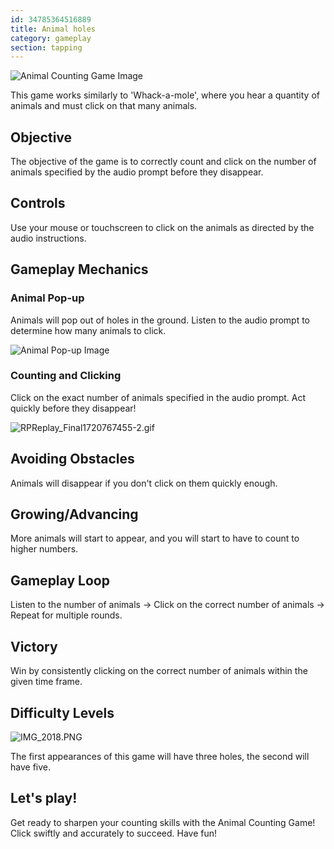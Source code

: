 ```yaml
---
id: 34785364516889
title: Animal holes
category: gameplay
section: tapping
---
```

![Animal Counting Game Image](https://help.studycat.com/hc/article_attachments/34829163309209)

This game works similarly to 'Whack-a-mole', where you hear a quantity of animals and must click on that many animals.

## Objective

The objective of the game is to correctly count and click on the number of animals specified by the audio prompt before they disappear.

## Controls

Use your mouse or touchscreen to click on the animals as directed by the audio instructions.

## Gameplay Mechanics

### Animal Pop-up

Animals will pop out of holes in the ground. Listen to the audio prompt to determine how many animals to click.

![Animal Pop-up Image](https://help.studycat.com/hc/article_attachments/34829163315225)

### Counting and Clicking

Click on the exact number of animals specified in the audio prompt. Act quickly before they disappear!

![RPReplay_Final1720767455-2.gif](https://help.studycat.com/hc/article_attachments/34975029772825)

## Avoiding Obstacles

Animals will disappear if you don't click on them quickly enough.

## Growing/Advancing

More animals will start to appear, and you will start to have to count to higher numbers.

## Gameplay Loop

Listen to the number of animals -> Click on the correct number of animals -> Repeat for multiple rounds.

## Victory

Win by consistently clicking on the correct number of animals within the given time frame.

## Difficulty Levels

![IMG_2018.PNG](https://help.studycat.com/hc/article_attachments/34829163311897)

The first appearances of this game will have three holes, the second will have five.

## Let's play!

Get ready to sharpen your counting skills with the Animal Counting Game! Click swiftly and accurately to succeed. Have fun!